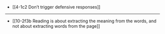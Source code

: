 - [[4-1c2 Don’t trigger defensive responses]]
---
- [[10-2f3b Reading is about extracting the meaning from the words, and not about extracting words from the page]]
